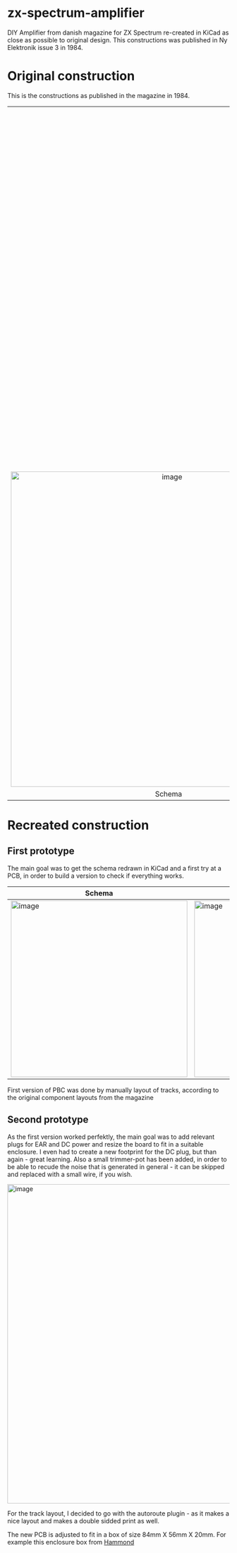 # zx-spectrum-amplifier
DIY Amplifier from danish magazine for ZX Spectrum re-created in KiCad as close as possible to original design. This constructions was published in Ny Elektronik issue 3 in 1984.

# Original construction
This is the constructions as published in the magazine in 1984.
<table>
  <tr>
    <td colspan="3" align="center"><img width="819" alt="image" src="https://github.com/thomasheckmann/zx-spectrum-amplifier/assets/14136378/c8b028a6-f614-44fc-b808-dd039d655ebb"></td>
  </tr>
  <tr>
    <td align="center"><img width="715" alt="image" src="https://github.com/thomasheckmann/zx-spectrum-amplifier/assets/14136378/54514dc8-bd44-4938-91c9-286ba0c0a9d1"></td>
    <td align="center"><img width="676" alt="image" src="https://github.com/thomasheckmann/zx-spectrum-amplifier/assets/14136378/7e934ceb-f831-4ad2-8e71-cf435404e2d4"></td>
    <td align="center"><img width="614" alt="image" src="https://github.com/thomasheckmann/zx-spectrum-amplifier/assets/14136378/3fd2755e-88b4-4ba1-beec-95b31a442f02"> </td>
  </tr>
  <tr>
    <td align="center">Schema</td>
    <td align="center">PCB</td>
    <td align="center">Components layout</td>
  </tr>
</table>

# Recreated construction

## First prototype
The main goal was to get the schema redrawn in KiCad and a first try at a PCB, in order to build a version to check if everything works.

| Schema | PCB |
| ------ | --- |
|<img width="400" alt="image" src="https://github.com/thomasheckmann/zx-spectrum-amplifier/assets/14136378/2096266e-0673-4e0c-9e8c-9f8f8056f335">|<img width="400" alt="image" src="https://github.com/thomasheckmann/zx-spectrum-amplifier/assets/14136378/77bb2987-278d-44b2-ba3b-c14338011828">|

First version of PBC was done by manually layout of tracks, according to the original component layouts from the magazine

## Second prototype
As the first version worked perfektly, the main goal was to add relevant plugs for EAR and DC power and resize the board to fit in a suitable enclosure. I even had to create a new footprint for the DC plug, but than again - great learning. Also a small trimmer-pot has been added, in order to be able to recude the noise that is generated in general - it can be skipped and replaced with a small wire, if you wish.

<img width="724" alt="image" src="https://github.com/thomasheckmann/zx-spectrum-amplifier/assets/14136378/e7768d3b-d412-4ba7-94bc-38c5fd2ee56a">

For the track layout, I decided to go with the autoroute plugin - as it makes a nice layout and makes a double sidded print as well.

The new PCB is adjusted to fit in a box of size 84mm X 56mm X 20mm. For example this enclosure box from [Hammond](https://www.hammfg.com/part/1591XXMGY)
